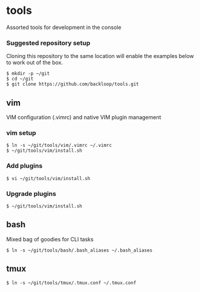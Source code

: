 # tools
Assorted tools for development in the console

### Suggested repository setup
Cloning this repository to the same location will enable the examples below to work out of the box.
```
$ mkdir -p ~/git
$ cd ~/git
$ git clone https://github.com/backloop/tools.git
```

## vim 
VIM configuration (.vimrc) and native VIM plugin management

### vim setup
```
$ ln -s ~/git/tools/vim/.vimrc ~/.vimrc
$ ~/git/tools/vim/install.sh
```

### Add plugins
```
$ vi ~/git/tools/vim/install.sh
```

### Upgrade plugins
```
$ ~/git/tools/vim/install.sh
```

## bash
Mixed bag of goodies for CLI tasks
```
$ ln -s ~/git/tools/bash/.bash_aliases ~/.bash_aliases
```

## tmux
```
$ ln -s ~/git/tools/tmux/.tmux.conf ~/.tmux.conf
```
